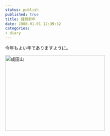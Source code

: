 ```yaml
---
status: publish
published: true
title: 謹賀新年
date: 2008-01-01 12:39:52
categories:
- diary
---
```

今年もよい年でありますように。

<a href="http://junkai.org/blog/wp-content/uploads/123.jpg" title="成田山"><img src="http://junkai.org/blog/wp-content/uploads/123.jpg" alt="成田山" height="242" width="320" /></a>
